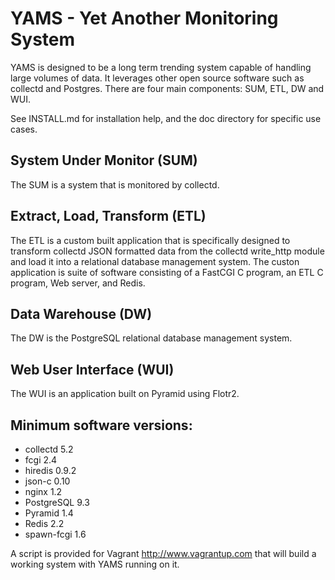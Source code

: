 # YAMS - Yet Another Monitoring System

YAMS is designed to be a long term trending system capable of handling large
volumes of data.  It leverages other open source software such as collectd and
Postgres.  There are four main components: SUM, ETL, DW and WUI.

See INSTALL.md for installation help, and the doc directory for specific use
cases.

## System Under Monitor (SUM)

The SUM is a system that is monitored by collectd.

## Extract, Load, Transform (ETL)

The ETL is a custom built application that is specifically designed to
transform collectd JSON formatted data from the collectd write_http module and
load it into a relational database management system.  The custon application
is suite of software consisting of a FastCGI C program, an ETL C program, Web
server, and Redis.

## Data Warehouse (DW)

The DW is the PostgreSQL relational database management system.

## Web User Interface (WUI)

The WUI is an application built on Pyramid using Flotr2.

## Minimum software versions:

* collectd 5.2
* fcgi 2.4
* hiredis 0.9.2
* json-c 0.10
* nginx 1.2
* PostgreSQL 9.3
* Pyramid 1.4
* Redis 2.2
* spawn-fcgi 1.6

A script is provided for Vagrant http://www.vagrantup.com that will build a
working system with YAMS running on it.

